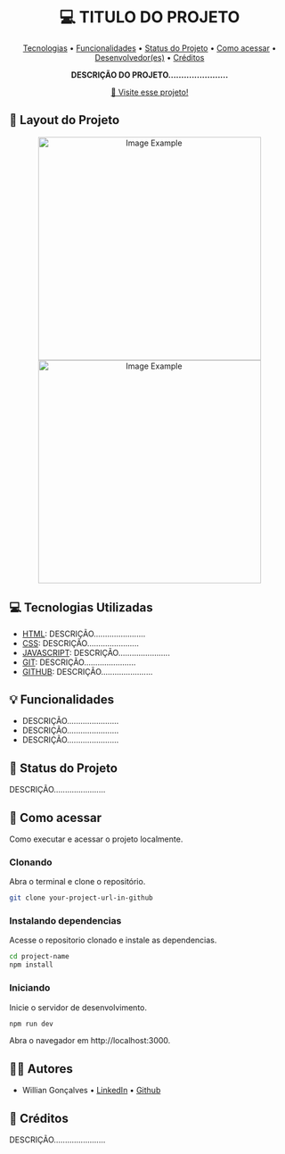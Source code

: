 <h1 id="title" align="center" style="font-weight: bold;">💻 TITULO DO PROJETO</h1>

<p id="index" align="center">
  <a href="#tech">Tecnologias</a> • 
  <a href="#funcionalities">Funcionalidades</a> • 
  <a href="#status">Status do Projeto</a> • 
  <a href="#started">Como acessar</a> • 
  <a href="#dev">Desenvolvedor(es)</a> • 
  <a href="#credit">Créditos</a>
</p>

<p id="description" align="center">
  <b>DESCRIÇÃO DO PROJETO.......................</b>
</p>

<p id="link" align="center">
  <a href="url">📱 Visite esse projeto!</a>
</p>

<h2 id="layout">🎨 Layout do Projeto</h2>

<p id="layout-print" align="center">
  <img src="../.github/example.png" alt="Image Example" width="400px">
  <img src="../.github/example.png" alt="Image Example" width="400px">
</p>

<h2 id="tech">💻 Tecnologias Utilizadas</h2>

- [HTML](https://www.google.com.br/?hl=pt-BR): DESCRIÇÃO.......................
- [CSS](https://www.google.com.br/?hl=pt-BR): DESCRIÇÃO.......................
- [JAVASCRIPT](https://www.google.com.br/?hl=pt-BR): DESCRIÇÃO.......................
- [GIT](https://www.google.com.br/?hl=pt-BR): DESCRIÇÃO.......................
- [GITHUB](https://www.google.com.br/?hl=pt-BR): DESCRIÇÃO.......................


<h2 id="funcionalities">💡 Funcionalidades</h2>

- DESCRIÇÃO.......................
- DESCRIÇÃO.......................
- DESCRIÇÃO.......................

<h2 id="status">📝 Status do Projeto</h2>

DESCRIÇÃO.......................

<h2 id="started">🚀 Como acessar</h2>

Como executar e acessar o projeto localmente.

<!-- <h3>Prerequisites</h3>

Here you list all prerequisites necessary for running your project. For example:

- [NodeJS](https://github.com/)
- [Git 2](https://github.com) -->

<h3>Clonando</h3>

Abra o terminal e clone o repositório.
```bash
git clone your-project-url-in-github
```

<h3>Instalando dependencias</h3>

Acesse o repositorio clonado e instale as dependencias.
```bash
cd project-name
npm install
```

<h3>Iniciando</h3>

Inicie o servidor de desenvolvimento.
```bash
npm run dev
```
Abra o navegador em http://localhost:3000.

<h2 id="dev">🧑‍💻 Autores</h2>

- Willian Gonçalves • [LinkedIn](linked.in) • [Github](github.com)

<h2 id="credit">🏅 Créditos</h2>

DESCRIÇÃO.......................
